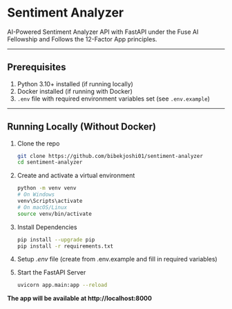 # Sentiment Analyzer

AI-Powered Sentiment Analyzer API with FastAPI under the Fuse AI Fellowship and Follows the 12-Factor App principles.

---

## Prerequisites

1. Python 3.10+ installed (if running locally)  
2. Docker installed (if running with Docker)  
3. `.env` file with required environment variables set (see `.env.example`)  

---

## Running Locally (Without Docker)

1. Clone the repo

   ```bash
   git clone https://github.com/bibekjoshi01/sentiment-analyzer
   cd sentiment-analyzer

2. Create and activate a virtual environment

    ```bash
    python -m venv venv
    # On Windows
    venv\Scripts\activate
    # On macOS/Linux
    source venv/bin/activate

  3. Install Dependencies

     ```bash
     pip install --upgrade pip
     pip install -r requirements.txt

  4. Setup *.env* file (create from .env.example and fill in required variables)
  5. Start the FastAPI Server

     ```bash
     uvicorn app.main:app --reload

  **The app will be available at http://localhost:8000**
